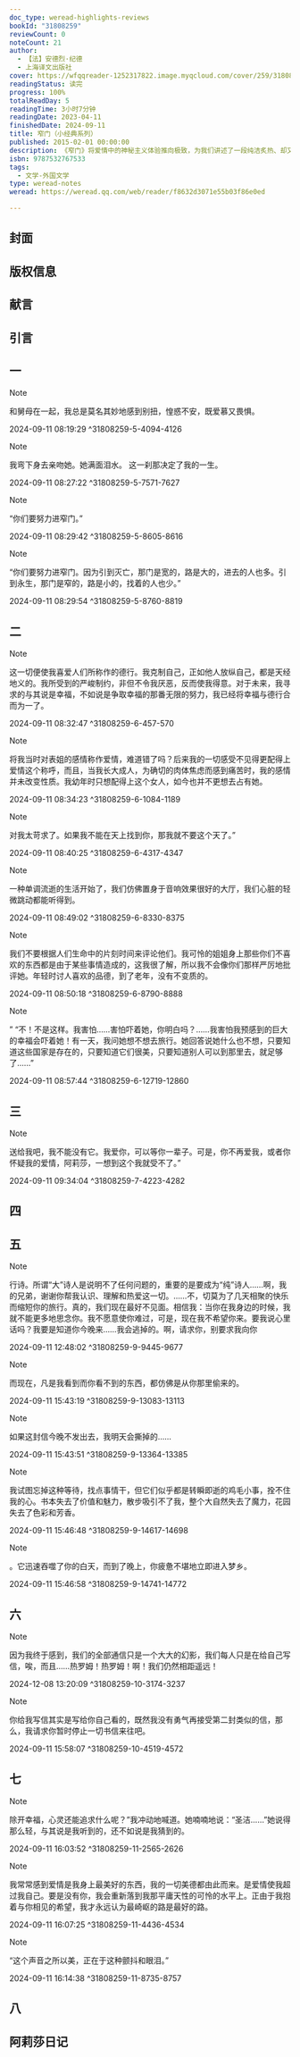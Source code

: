 ```yaml
---
doc_type: weread-highlights-reviews
bookId: "31808259"
reviewCount: 0
noteCount: 21
author:
  - 【法】安德烈·纪德
  - 上海译文出版社
cover: https://wfqqreader-1252317822.image.myqcloud.com/cover/259/31808259/t7_31808259.jpg
readingStatus: 读完
progress: 100%
totalReadDay: 5
readingTime: 3小时7分钟
readingDate: 2023-04-11
finishedDate: 2024-09-11
title: 窄门（小经典系列）
published: 2015-02-01 00:00:00
description: 《窄门》将爱情中的神秘主义体验推向极致，为我们讲述了一段纯洁炙热、却又含着无边孤寂和无限辛酸滋味的爱情故事：热罗姆与他的表姐阿莉莎自小青梅竹马，情投意合。爱情萌芽时，他和她各自偷偷地爱恋着彼此，以全部的纯真与热情，一心只想为对方而变成更好的人。两人自觉地披上苦行僧的袈裟，分别以爱人为自己唯一引导，竭力攀爬着通往美德巅峰的崎岖窄道。然而心灵愈是相通，形骸愈是相隔：母亲的不忠、妹妹平凡的婚姻使阿莉莎对尘世的幸福和爱情中欲念的成分充满了疑虑和拒斥。她迷醉于向幸福无限趋近的过程而逃避幸福切实的降临，在一种迷狂的宗教情绪下，她甚至将自己的存在看做热罗姆穿越“窄门”、接近上帝的最大障碍。为了让爱人更加自由地到达天国彼岸、获得比爱情所能给与的平凡幸福“更好的”东西，她做出了自己的决定……
isbn: 9787532767533
tags:
  - 文学-外国文学
type: weread-notes
weread: https://weread.qq.com/web/reader/f8632d3071e55b03f86e0ed

---
```



## 封面

## 版权信息

## 献言

## 引言

## 一

> [!NOTE] 
> 和舅母在一起，我总是莫名其妙地感到别扭，惶惑不安，既爱慕又畏惧。
> 
> 2024-09-11 08:19:29 ^31808259-5-4094-4126

> [!NOTE] 
> 我弯下身去亲吻她。她满面泪水。
   这一刹那决定了我的一生。
> 
> 2024-09-11 08:27:22 ^31808259-5-7571-7627

> [!NOTE] 
> “你们要努力进窄门。”
> 
> 2024-09-11 08:29:42 ^31808259-5-8605-8616

> [!NOTE] 
> “你们要努力进窄门。因为引到灭亡，那门是宽的，路是大的，进去的人也多。引到永生，那门是窄的，路是小的，找着的人也少。”
> 
> 2024-09-11 08:29:54 ^31808259-5-8760-8819

## 二

> [!NOTE] 
> 这一切便使我喜爱人们所称作的德行。我克制自己，正如他人放纵自己，都是天经地义的。我所受到的严峻制约，非但不令我厌恶，反而使我得意。对于未来，我寻求的与其说是幸福，不如说是争取幸福的那番无限的努力，我已经将幸福与德行合而为一了。
> 
> 2024-09-11 08:32:47 ^31808259-6-457-570

> [!NOTE] 
> 将我当时对表姐的感情称作爱情，难道错了吗？后来我的一切感受不见得更配得上爱情这个称呼，而且，当我长大成人，为确切的肉体焦虑而感到痛苦时，我的感情并未改变性质。我幼年时只想配得上这个女人，如今也并不更想去占有她。
> 
> 2024-09-11 08:34:23 ^31808259-6-1084-1189

> [!NOTE] 
> 对我太苛求了。如果我不能在天上找到你，那我就不要这个天了。”
> 
> 2024-09-11 08:40:25 ^31808259-6-4317-4347

> [!NOTE] 
> 一种单调流逝的生活开始了，我们仿佛置身于音响效果很好的大厅，我们心脏的轻微跳动都能听得到。
> 
> 2024-09-11 08:49:02 ^31808259-6-8330-8375

> [!NOTE] 
> 我们不要根据人们生命中的片刻时间来评论他们。我可怜的姐姐身上那些你们不喜欢的东西都是由于某些事情造成的，这我很了解，所以我不会像你们那样严厉地批评她。年轻时讨人喜欢的品德，到了老年，没有不变质的。
> 
> 2024-09-11 08:50:18 ^31808259-6-8790-8888

> [!NOTE] 
> ”
   “不！不是这样。我害怕……害怕吓着她，你明白吗？……我害怕我预感到的巨大的幸福会吓着她！有一天，我问她想不想去旅行。她回答说她什么也不想，只要知道这些国家是存在的，只要知道它们很美，只要知道别人可以到那里去，就足够了……”
> 
> 2024-09-11 08:57:44 ^31808259-6-12719-12860

## 三

> [!NOTE] 
> 送给我吧，我不能没有它。我爱你，可以等你一辈子。可是，你不再爱我，或者你怀疑我的爱情，阿莉莎，一想到这个我就受不了。”
> 
> 2024-09-11 09:34:04 ^31808259-7-4223-4282

## 四

## 五

> [!NOTE] 
> 行诗。所谓“大”诗人是说明不了任何问题的，重要的是要成为“纯”诗人……啊，我的兄弟，谢谢你帮我认识、理解和热爱这一切。……不，切莫为了几天相聚的快乐而缩短你的旅行。真的，我们现在最好不见面。相信我：当你在我身边的时候，我就不能更多地思念你。我不愿意使你难过，可是，现在我不希望你来。要我说心里话吗？我要是知道你今晚来……我会逃掉的。啊，请求你，别要求我向你
> 
> 2024-09-11 12:48:02 ^31808259-9-9445-9677

> [!NOTE] 
> 而现在，凡是我看到而你看不到的东西，都仿佛是从你那里偷来的。
> 
> 2024-09-11 15:43:19 ^31808259-9-13083-13113

> [!NOTE] 
> 如果这封信今晚不发出去，我明天会撕掉的……
> 
> 2024-09-11 15:43:51 ^31808259-9-13364-13385

> [!NOTE] 
> 我试图忘掉这种等待，找点事情干，但它们似乎都是转瞬即逝的鸡毛小事，拴不住我的心。书本失去了价值和魅力，散步吸引不了我，整个大自然失去了魔力，花园失去了色彩和芳香。
> 
> 2024-09-11 15:46:48 ^31808259-9-14617-14698

> [!NOTE] 
> 。它迅速吞噬了你的白天，而到了晚上，你疲惫不堪地立即进入梦乡。
> 
> 2024-09-11 15:46:58 ^31808259-9-14741-14772

## 六

> [!NOTE] 
> 因为我终于感到，我们的全部通信只是一个大大的幻影，我们每人只是在给自己写信，唉，而且……热罗姆！热罗姆！啊！我们仍然相距遥远！
> 
> 2024-12-08 13:20:09 ^31808259-10-3174-3237

> [!NOTE] 
> 你给我写信其实是写给你自己看的，既然我没有勇气再接受第二封类似的信，那么，我请求你暂时停止一切书信来往吧。
> 
> 2024-09-11 15:58:07 ^31808259-10-4519-4572

## 七

> [!NOTE] 
> 除开幸福，心灵还能追求什么呢？”我冲动地喊道。她喃喃地说：“圣洁……”她说得那么轻，与其说是我听到的，还不如说是我猜到的。
> 
> 2024-09-11 16:03:52 ^31808259-11-2565-2626

> [!NOTE] 
> 我常常感到爱情是我身上最美好的东西，我的一切美德都由此而来。是爱情使我超过我自己。要是没有你，我会重新落到我那平庸天性的可怜的水平上。正由于我抱着与你相见的希望，我才永远认为最崎岖的路是最好的路。
> 
> 2024-09-11 16:07:25 ^31808259-11-4436-4534

> [!NOTE] 
> “这个声音之所以美，正在于这种颤抖和眼泪。”
> 
> 2024-09-11 16:14:38 ^31808259-11-8735-8757

## 八

## 阿莉莎日记

